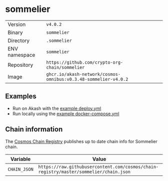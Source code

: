 # sommelier

| | |
|---|---|
|Version|`v4.0.2`|
|Binary|`sommelier`|
|Directory|`.sommelier`|
|ENV namespace|`sommelier`|
|Repository|`https://github.com/crypto-org-chain/sommelier`|
|Image|`ghcr.io/akash-network/cosmos-omnibus:v0.3.48-sommelier-v4.0.2`|

## Examples

- Run on Akash with the [example deploy.yml](./deploy.yml)
- Run locally using the [example docker-compose.yml](./docker-compose.yml)

## Chain information

The [Cosmos Chain Registry](https://github.com/cosmos/chain-registry) publishes up to date chain info for Sommelier chain.

|Variable|Value|
|---|---|
|`CHAIN_JSON`|`https://raw.githubusercontent.com/cosmos/chain-registry/master/sommelier/chain.json`|
